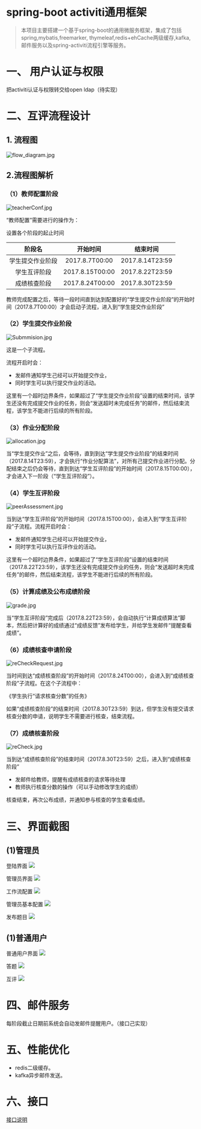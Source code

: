 # spring-boot activiti通用框架
> 本项目主要搭建一个基于spring-boot的通用微服务框架，集成了包括spring,mybatis,freemarker,
thymeleaf,redis+ehCache两级缓存,kafka,邮件服务以及spring-activiti流程引擎等服务。
 
# 一、 用户认证与权限

把activiti认证与权限转交给open ldap（待实现）

# 二、互评流程设计

## 1. 流程图

![flow_diagram.jpg](./doc/pictures/flow_diagram.jpg)

## 2.流程图解析
### （1）教师配置阶段


![teacherConf.jpg](./doc/pictures/teacherConf.jpg)

“教师配置”需要进行的操作为：

设置各个阶段的起止时间

|阶段名|	开始时间|	结束时间|
|:--:|:--:|:--:|
|学生提交作业阶段	|2017.8.7T00:00	|2017.8.14T23:59|
|学生互评阶段	|2017.8.15T00:00	|2017.8.22T23:59|
|成绩核查阶段	|2017.8.24T00:00	|2017.8.30T23:59|

教师完成配置之后，等待一段时间直到达到配置好的“学生提交作业阶段”的开始时间（2017.8.7T00:00）才会启动子流程，进入到“学生提交作业阶段”
### （2）学生提交作业阶段


![Submmision.jpg](./doc/pictures/Submmision.jpg)

这是一个子流程。

流程开启时会：
+ 发邮件通知学生己经可以开始提交作业，
+ 同时学生可以执行提交作业的活动。

这里有一个超时边界条件，如果超过了“学生提交作业阶段”设置的结束时间，该学生还没有完成提交作业的任务，则会“发送超时未完成任务”的邮件，然后结束流程，该学生不能进行后续的所有阶段。
### （3）作业分配阶段

![allocation.jpg](./doc/pictures/allocation.jpg)

当“学生提交作业”之后，会等待，直到到达“学生提交作业阶段”的结束时间（2017.8.14T23:59），才会执行“作业分配算法”，对所有己提交作业进行分配。分配结束之后仍会等待，直到到达“学生互评阶段”的开始时间（2017.8.15T00:00），才会进入下一阶段（“学生互评阶段”）。

### （4）学生互评阶段

![peerAssessment.jpg](./doc/pictures/peerAssessment.jpg)

当到达“学生互评阶段”的开始时间（2017.8.15T00:00），会进入到“学生互评阶段”子流程。流程开启时会：
+ 发邮件通知学生己经可以开始提交作业，
+ 同时学生可以执行互评作业的活动。

这里有一个超时边界条件，如果超过了“学生互评阶段”设置的结束时间（2017.8.22T23:59），该学生还没有完成提交作业的任务，则会“发送超时未完成任务”的邮件，然后结束流程，该学生不能进行后续的所有阶段。


### （5）计算成绩及公布成绩阶段


![grade.jpg](./doc/pictures/grade.jpg)

当“学生互评阶段”完成后（2017.8.22T23:59），会自动执行“计算成绩算法”脚本，然后把计算好的成绩通过“成绩反馈”发布给学生，并给学生发邮件“提醒查看成绩”。

### （6）成绩核查申请阶段

![reCheckRequest.jpg](./doc/ictures/reCheckRequest.jpg)

当时间到达“成绩核查阶段”的开始时间（2017.8.24T00:00），会进入到“成绩核查阶段”子流程。在这个子流程中：

《学生执行“请求核查分数”的任务》

如果“成绩核查阶段”的结束时间（2017.8.30T23:59）到达，但学生没有提交请求核查分数的申请，说明学生不需要进行核查，结束流程。

### （7）成绩核查阶段

![reCheck.jpg](./doc/pictures/reCheck.jpg)

当到达“成绩核查阶段”的结束时间（2017.8.30T23:59）之后，进入到“成绩核查阶段”

+ 发邮件给教师，提醒有成绩核查的请求等待处理
+ 教师执行核查分数的操作（可以手动修改学生的成绩）

核查结束，再次公布成绩，并通知参与核查的学生查看成绩。

# 三、界面截图

## (1)管理员

登陆界面
![](./pictures/登陆界面.png)

管理员界面
![](./pictures/管理员登录界面.png)

工作流配置
![](./pictures/工作流配置.png)

管理员基本配置
![](./pictures/管理员基本配置.png)

发布题目
![](./pictures/发布题目.png)



## (1)普通用户

普通用户界面
![](./pictures/普通用户登陆.png)

答题
![](./pictures/答题.png)


互评
![](./pictures/互评.png)


# 四、邮件服务

每阶段截止日期前系统会自动发邮件提醒用户。（接口己实现）

# 五、性能优化

+ redis二级缓存。
+ kafka异步邮件发送。

# 六、接口

[接口说明](./doc/接口说明.md)
